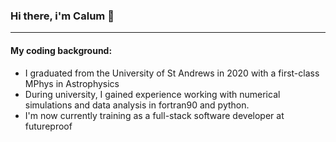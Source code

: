 ### Hi there, i'm Calum 👋

-------

#### My coding background:

- I graduated from the University of St Andrews in 2020 with a first-class MPhys in Astrophysics
- During university, I gained experience working with numerical simulations and data analysis in fortran90 and python.
- I'm now currently training as a full-stack software developer at futureproof

<!--
**cbmcdougall/cbmcdougall** is a ✨ _special_ ✨ repository because its `README.md` (this file) appears on your GitHub profile.

Here are some ideas to get you started:

- 🔭 I’m currently working on ...
- 🌱 I’m currently learning ...
- 👯 I’m looking to collaborate on ...
- 🤔 I’m looking for help with ...
- 💬 Ask me about ...
- 📫 How to reach me: ...
- 😄 Pronouns: ...
- ⚡ Fun fact: ...
-->
